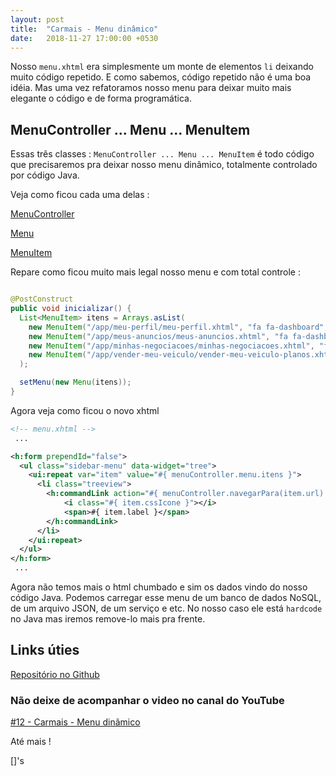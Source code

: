 ```yaml
---
layout: post
title:  "Carmais - Menu dinâmico"
date:   2018-11-27 17:00:00 +0530
---
```


Nosso ```menu.xhtml``` era simplesmente um monte de elementos ```li``` deixando muito código repetido. E como sabemos, código repetido não é uma boa idéia. Mas uma vez refatoramos nosso menu para deixar muito mais elegante o código e de forma programática. 


## MenuController ... Menu ... MenuItem

Essas três classes : ```MenuController ... Menu ... MenuItem``` é todo código que precisaremos pra deixar nosso menu dinâmico, totalmente controlado por código Java.

Veja como ficou cada uma delas :

[MenuController](https://github.com/BSTK/carmais/blob/master/src/main/java/br/com/carmais/core/menu/MenuController.java)

[Menu](https://github.com/BSTK/carmais/blob/master/src/main/java/br/com/carmais/core/menu/Menu.java)

[MenuItem](https://github.com/BSTK/carmais/blob/master/src/main/java/br/com/carmais/core/menu/MenuItem.java)


Repare como ficou muito mais legal nosso menu e com total controle :

```java

@PostConstruct
public void inicializar() {
  List<MenuItem> itens = Arrays.asList(
	new MenuItem("/app/meu-perfil/meu-perfil.xhtml", "fa fa-dashboard", "Meu perfil", true),
	new MenuItem("/app/meus-anuncios/meus-anuncios.xhtml", "fa fa-dashboard", "Meus anúncios",false),
	new MenuItem("/app/minhas-negociacoes/minhas-negociacoes.xhtml", "fa fa-dashboard", "Minhas negociações", false),
	new MenuItem("/app/vender-meu-veiculo/vender-meu-veiculo-planos.xhtml", "fa fa-dashboard", "Vender meu veículo", false)
  );

  setMenu(new Menu(itens));
}

```

Agora veja como ficou o novo xhtml

```xml
<!-- menu.xhtml -->
 ...

<h:form prependId="false">  
  <ul class="sidebar-menu" data-widget="tree">
    <ui:repeat var="item" value="#{ menuController.menu.itens }">
  	  <li class="treeview">
  	  	<h:commandLink action="#{ menuController.navegarPara(item.url) }">
  	  		<i class="#{ item.cssIcone }"></i>
  	  		<span>#{ item.label }</span>
  	  	</h:commandLink>
  	  </li>
  	</ui:repeat>
  </ul>   
</h:form>	
 ...

```

Agora não temos mais o html chumbado e sim os dados vindo do nosso código Java. Podemos carregar esse menu de um banco de dados NoSQL, de um arquivo JSON, de um serviço e etc. No nosso caso ele está ```hardcode``` no Java mas iremos remove-lo mais pra frente.


## Links úties

[Repositório no Github](https://github.com/BSTK/carmais)

### Não deixe de acompanhar o video no canal do YouTube

[#12 - Carmais - Menu dinâmico](https://youtu.be/qYVsUJDGx-c)

Até mais !

[]'s
